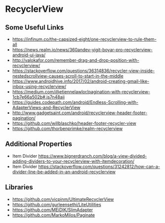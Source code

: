 
# RecyclerView

## Some Useful Links
* https://infinum.co/the-capsized-eight/one-recyclerview-to-rule-them-all
* https://news.realm.io/news/360andev-yigit-boyar-pro-recyclerview-android-ui-java/
* http://valokafor.com/remember-drag-and-drop-position-with-recyclerview/
* https://stackoverflow.com/questions/36314836/recycler-view-inside-nestedscrollview-causes-scroll-to-start-in-the-middle 
* https://www.androidhive.info/2017/02/android-creating-gmail-like-inbox-using-recyclerview/ 
* https://medium.com/@etiennelawlor/pagination-with-recyclerview-1cb7e66a502b#.js7n48aii
* https://guides.codepath.com/android/Endless-Scrolling-with-AdapterViews-and-RecyclerView
* http://www.gadgetsaint.com/android/recyclerview-header-footer-pagination/
* https://github.com/willblaschko/header-footer-recycler-view
* https://github.com/thorbenprimke/realm-recyclerview

## Additional Properties
* Item Divider https://www.bignerdranch.com/blog/a-view-divided-adding-dividers-to-your-recyclerview-with-itemdecoration/
* Item Divider https://stackoverflow.com/questions/31242812/how-can-a-divider-line-be-added-in-an-android-recyclerview

## Libraries
* https://github.com/vicpinm/UltimateRecyclerView
* https://github.com/gurleensethi/LiteUtilities
* https://github.com/MEiDIK/SlimAdapter
* https://github.com/MarkoMilos/Paginate
